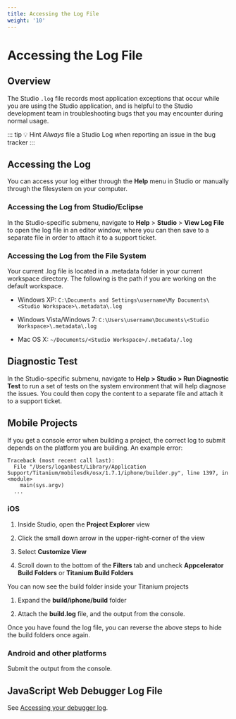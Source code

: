 ```yaml
---
title: Accessing the Log File
weight: '10'
---
```


# Accessing the Log File

## Overview

The Studio `.log` file records most application exceptions that occur while you are using the Studio application, and is helpful to the Studio development team in troubleshooting bugs that you may encounter during normal usage.

::: tip 💡 Hint
_Always_ file a Studio Log when reporting an issue in the bug tracker
:::

## Accessing the Log

You can access your log either through the **Help** menu in Studio or manually through the filesystem on your computer.

### Accessing the Log from Studio/Eclipse

In the Studio-specific submenu, navigate to **Help** > **Studio** \> **View Log File** to open the log file in an editor window, where you can then save to a separate file in order to attach it to a support ticket.

### Accessing the Log from the File System

Your current .log file is located in a .metadata folder in your current workspace directory. The following is the path if you are working on the default workspace.

* Windows XP: `C:\Documents and Settings\username\My Documents\<Studio Workspace>\.metadata\.log`

* Windows Vista/Windows 7: `C:\Users\username\Documents\<Studio Workspace>\.metadata\.log`

* Mac OS X: `~/Documents/<Studio Workspace>/.metadata/.log`

## Diagnostic Test

In the Studio-specific submenu, navigate to **Help > Studio > Run Diagnostic Test** to run a set of tests on the system environment that will help diagnose the issues. You could then copy the content to a separate file and attach it to a support ticket.

## Mobile Projects

If you get a console error when building a project, the correct log to submit depends on the platform you are building. An example error:

```
Traceback (most recent call last):
  File "/Users/loganbest/Library/Application Support/Titanium/mobilesdk/osx/1.7.1/iphone/builder.py", line 1397, in <module>
    main(sys.argv)
  ...
```

### iOS

1. Inside Studio, open the **Project Explorer** view

2. Click the small down arrow in the upper-right-corner of the view

3. Select **Customize View**

4. Scroll down to the bottom of the **Filters** tab and uncheck **Appcelerator Build Folders** or **Titanium Build Folders**

You can now see the build folder inside your Titanium projects

1. Expand the **build/iphone/build** folder

2. Attach the **build.log** file, and the output from the console.

Once you have found the log file, you can reverse the above steps to hide the build folders once again.

### Android and other platforms

Submit the output from the console.

## JavaScript Web Debugger Log File

See [Accessing your debugger log](/guide/Axway_Appcelerator_Studio/Axway_Appcelerator_Studio_Guide/Web_Development/JavaScript_Development/Debugging_JavaScript/Accessing_your_debugger_log/).
